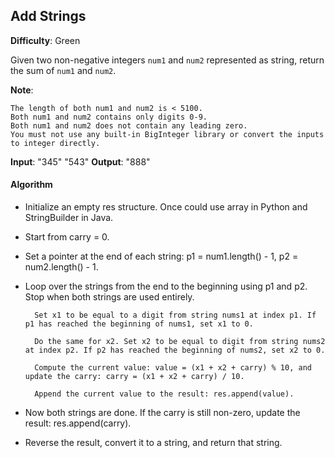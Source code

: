## Add Strings

__Difficulty__: Green

Given two non-negative integers ```num1``` and ```num2``` represented as string, return the sum of ```num1``` and ```num2```.

__Note__:

    The length of both num1 and num2 is < 5100.
    Both num1 and num2 contains only digits 0-9.
    Both num1 and num2 does not contain any leading zero.
    You must not use any built-in BigInteger library or convert the inputs to integer directly.

__Input__: "345" "543"
__Output__: "888"

#### Algorithm

* Initialize an empty res structure. Once could use array in Python and StringBuilder in Java.

* Start from carry = 0.

* Set a pointer at the end of each string: p1 = num1.length() - 1, p2 = num2.length() - 1.

* Loop over the strings from the end to the beginning using p1 and p2. Stop when both strings are used entirely.

        Set x1 to be equal to a digit from string nums1 at index p1. If p1 has reached the beginning of nums1, set x1 to 0.

        Do the same for x2. Set x2 to be equal to digit from string nums2 at index p2. If p2 has reached the beginning of nums2, set x2 to 0.

        Compute the current value: value = (x1 + x2 + carry) % 10, and update the carry: carry = (x1 + x2 + carry) / 10.

        Append the current value to the result: res.append(value).

* Now both strings are done. If the carry is still non-zero, update the result: res.append(carry).

* Reverse the result, convert it to a string, and return that string.

